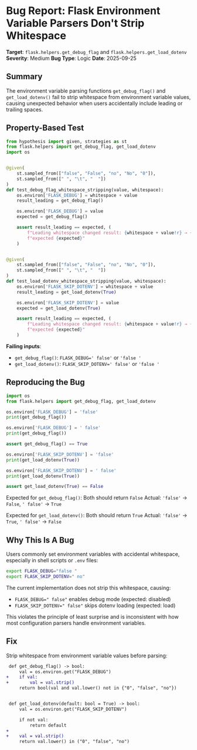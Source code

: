 # Bug Report: Flask Environment Variable Parsers Don't Strip Whitespace

**Target**: `flask.helpers.get_debug_flag` and `flask.helpers.get_load_dotenv`
**Severity**: Medium
**Bug Type**: Logic
**Date**: 2025-09-25

## Summary

The environment variable parsing functions `get_debug_flag()` and `get_load_dotenv()` fail to strip whitespace from environment variable values, causing unexpected behavior when users accidentally include leading or trailing spaces.

## Property-Based Test

```python
from hypothesis import given, strategies as st
from flask.helpers import get_debug_flag, get_load_dotenv
import os


@given(
    st.sampled_from(["false", "False", "no", "No", "0"]),
    st.sampled_from([" ", "\t", "  "])
)
def test_debug_flag_whitespace_stripping(value, whitespace):
    os.environ['FLASK_DEBUG'] = whitespace + value
    result_leading = get_debug_flag()

    os.environ['FLASK_DEBUG'] = value
    expected = get_debug_flag()

    assert result_leading == expected, (
        f"Leading whitespace changed result: {whitespace + value!r} → {result_leading}, "
        f"expected {expected}"
    )


@given(
    st.sampled_from(["false", "False", "no", "No", "0"]),
    st.sampled_from([" ", "\t", "  "])
)
def test_load_dotenv_whitespace_stripping(value, whitespace):
    os.environ['FLASK_SKIP_DOTENV'] = whitespace + value
    result_leading = get_load_dotenv(True)

    os.environ['FLASK_SKIP_DOTENV'] = value
    expected = get_load_dotenv(True)

    assert result_leading == expected, (
        f"Leading whitespace changed result: {whitespace + value!r} → {result_leading}, "
        f"expected {expected}"
    )
```

**Failing inputs**:
- `get_debug_flag()`: `FLASK_DEBUG=' false'` or `'false '`
- `get_load_dotenv()`: `FLASK_SKIP_DOTENV=' false'` or `'false '`

## Reproducing the Bug

```python
import os
from flask.helpers import get_debug_flag, get_load_dotenv

os.environ['FLASK_DEBUG'] = 'false'
print(get_debug_flag())

os.environ['FLASK_DEBUG'] = ' false'
print(get_debug_flag())

assert get_debug_flag() == True

os.environ['FLASK_SKIP_DOTENV'] = 'false'
print(get_load_dotenv(True))

os.environ['FLASK_SKIP_DOTENV'] = ' false'
print(get_load_dotenv(True))

assert get_load_dotenv(True) == False
```

Expected for `get_debug_flag()`: Both should return `False`
Actual: `'false'` → `False`, `' false'` → `True`

Expected for `get_load_dotenv()`: Both should return `True`
Actual: `'false'` → `True`, `' false'` → `False`

## Why This Is A Bug

Users commonly set environment variables with accidental whitespace, especially in shell scripts or `.env` files:

```bash
export FLASK_DEBUG="false "
export FLASK_SKIP_DOTENV=" no"
```

The current implementation does not strip this whitespace, causing:
- `FLASK_DEBUG=" false"` enables debug mode (expected: disabled)
- `FLASK_SKIP_DOTENV=" false"` skips dotenv loading (expected: load)

This violates the principle of least surprise and is inconsistent with how most configuration parsers handle environment variables.

## Fix

Strip whitespace from environment variable values before parsing:

```diff
 def get_debug_flag() -> bool:
     val = os.environ.get("FLASK_DEBUG")
+    if val:
+        val = val.strip()
     return bool(val and val.lower() not in {"0", "false", "no"})


 def get_load_dotenv(default: bool = True) -> bool:
     val = os.environ.get("FLASK_SKIP_DOTENV")

     if not val:
         return default
+
+    val = val.strip()
     return val.lower() in ("0", "false", "no")
```